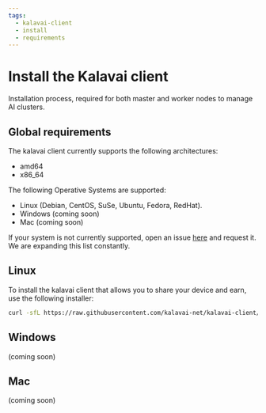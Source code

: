 ```yaml
---
tags:
  - kalavai-client
  - install
  - requirements
---
```


# Install the Kalavai client

Installation process, required for both master and worker nodes to manage AI clusters.

## Global requirements

The kalavai client currently supports the following architectures:

- amd64
- x86_64

The following Operative Systems are supported:

- Linux (Debian, CentOS, SuSe, Ubuntu, Fedora, RedHat).
- Windows (coming soon)
- Mac (coming soon)

If your system is not currently supported, open an issue [here](https://github.com/kalavai-net/kalavai-client/issues) and request it. We are expanding this list constantly.


## Linux

To install the kalavai client that allows you to share your device and earn, use the following installer:

```bash
curl -sfL https://raw.githubusercontent.com/kalavai-net/kalavai-client/main/scripts/install_client.sh | bash -
```

## Windows 

(coming soon)

## Mac

(coming soon)